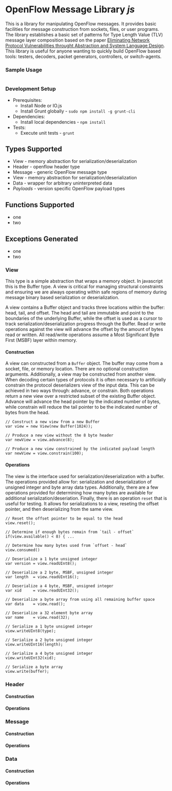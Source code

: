 # OpenFlow Message Library *js*
This is a library for manipulating OpenFlow messages. It provides basic
facilities for message construction from sockets, files, or user programs. The
library establishes a basic set of patterns for Type Length Value (TLV) message
layer composition based on the paper [Eliminating Network Protocol
Vulnerabilities throught Abstraction and System Language 
Design](http://arxiv.org/pdf/1311.3336.pdf). This library is useful for anyone
wanting to quickly build OpenFlow based tools: testers, decoders, packet
generators, controllers, or switch-agents.

### Sample Usage
```
```

### Development Setup
- Prerequisites:
    - Install Node or IO.js
    - Install Grunt globally - ```sudo npm install -g grunt-cli```
- Dependencies:
    - Install local dependencies - ```npm install```
- Tests:
    - Execute unit tests - ```grunt```

## Types Supported
- View - memory abstraction for serialization/deserialization
- Header - openflow header type
- Message - generic OpenFlow message type
- View - memory abstraction for serialization/deserialization
- Data - wrapper for arbitrary uninterpreted data
- *Payloads* - version specific OpenFlow payload types

## Functions Supported
- one
- two

## Exceptions Generated
- one
- two

### View
This type is a simple abstraction that wraps a memory object. In javascript this
is the Buffer type. A view is critical for managing structural constraints and
ensuring we are always operating within safe regions of memory during message
binary based serialization or deserialization.

A view contains a Buffer object and tracks three locations within the buffer:
head, tail, and offset. The head and tail are immutable and point to the
boundaries of the underlying Buffer, while the offset is used as a cursor to
track serialization/deserialization progress through the Buffer. Read or write
operations against the view will advance the offset by the amount of bytes read
or written. All read/write operations assume a Most Significant Byte First
(MSBF) layer within memory.

#### Construction
A view can constructed from a `Buffer` object. The buffer may come from a 
socket, file, or memory location. There are no optional construction arguments.
Additionally, a view may be constructed from another view. When decoding certain
types of protocols it is often necessary to artificially constrain the protocol
deserializers view of the input data. This can be achieved in two ways through:
advance, or constrain. Both operations return a new view over a restricted
subset of the existing Buffer object. Advance will advance the head pointer by
the indicated number of bytes, while constrain will reduce the tail pointer to
be the indicated number of bytes from the head.

```
// Construct a new view from a new Buffer
var view = new View(new Buffer(1024));

// Produce a new view without the 8 byte header
var newView = view.advance(8);

// Produce a new view constrained by the indicated payload length
var newView = view.constrain(100);
```

#### Operations
The view is the interface used for serialization/deserialization with a buffer.
The operations provided allow for: serialization and deserialization of unsigned
integer and byte array data types. Additionally, there are a few operations
provided for determining how many bytes are available for additional
serialization/deseriation. Finally, there is an operation `reset` that is useful
for testing. It allows for serializations to a view, reseting the offset
pointer, and then deserializing from the same view.

```
// Reset the offset pointer to be equal to the head
view.reset();

// Determine if enough bytes remain from `tail - offset` 
if(view.available() < 8) { ...

// Determine how many bytes used from `offset - head`
view.consumed()

// Deserialize a 1 byte unsigned integer
var version = view.readUInt8();

// Deserialize a 2 byte, MSBF, unsigned integer
var length  = view.readUInt16();

// Deserialize a 4 byte, MSBF, unsigned integer
var xid     = view.readUInt32();

// Deserialize a byte array from using all remaining buffer space
var data    = view.read();

// Deserialize a 32 element byte array
var name    = view.read(32);

// Serialize a 1 byte unsigned integer
view.writeUInt8(type);

// Serialize a 2 byte unsigned integer
view.writeUInt16(length);

// Serialize a 4 byte unsigned integer
view.writeUInt32(xid);

// Serialize a byte array
view.write(buffer);
```

### Header

#### Construction

#### Operations

### Message

#### Construction

#### Operations

### Data

#### Construction

#### Operations


